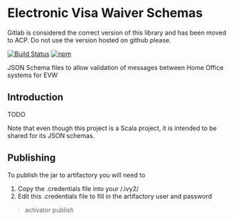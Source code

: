 Electronic Visa Waiver Schemas
==============================

Gitlab is considered the correct version of this library and has been moved to ACP. Do not use the version hosted on github please.

[![Build Status](https://travis-ci.org/UKHomeOffice/evw-schemas.svg?branch=master)](https://travis-ci.org/UKHomeOffice/evw-schemas)
[![npm](https://img.shields.io/npm/v/evw-schemas.svg)](https://www.npmjs.com/package/evw-schemas)

JSON Schema files to allow validation of messages between Home Office systems for EVW

Introduction
------------
TODO

Note that even though this project is a Scala project, it is intended to be shared for its JSON schemas.

Publishing
----------
To publish the jar to artifactory you will need to 

1. Copy the .credentials file into your <home directory>/.ivy2/
2. Edit this .credentials file to fill in the artifactory user and password

> activator publish

